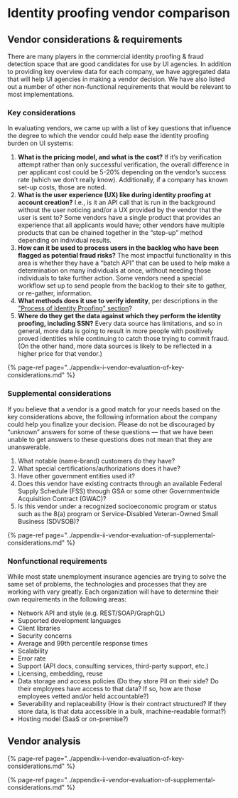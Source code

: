 # Identity proofing vendor comparison

## **Vendor considerations & requirements**

There are many players in the commercial identity proofing & fraud detection space that are good candidates for use by UI agencies. In addition to providing key overview data for each company, we have aggregated data that will help UI agencies in making a vendor decision. We have also listed out a number of other non-functional requirements that would be relevant to most implementations.

### Key considerations

In evaluating vendors, we came up with a list of key questions that influence the degree to which the vendor could help ease the identity proofing burden on UI systems:

1. **What is the pricing model, and what is the cost?** If it’s by verification attempt rather than only successful verification, the overall difference in per applicant cost could be 5-20% depending on the vendor’s success rate \(which we don’t really know\). Additionally, if a company has known set-up costs, those are noted.
2. **What is the user experience \(UX\) like during identity proofing at account creation?** I.e., is it an API call that is run in the background without the user noticing and/or a UX provided by the vendor that the user is sent to? Some vendors have a single product that provides an experience that all applicants would have; other vendors have multiple products that can be chained together in the “step-up” method depending on individual results. 
3. **How can it be used to process users in the backlog who have been flagged as potential fraud risks?** The most impactful functionality in this area is whether they have a “batch API” that can be used to help make a determination on many individuals at once, without needing those individuals to take further action. Some vendors need a special workflow set up to send people from the backlog to their site to gather, or re-gather, information.
4. **What methods does it use to verify identity**, per descriptions in the ["Process of Identity Proofing" section](https://usdr.gitbook.io/unemployment-insurance-moderinzation/identity-proofing-vendor-comparison/identity-proofing-vendor-comparison#process-of-identity-proofing)? 
5. **Where do they get the data against which they perform the identity proofing, including SSN?** Every data source has limitations, and so in general, more data is going to result in more people with positively proved identities while continuing to catch those trying to commit fraud. \(On the other hand, more data sources is likely to be reflected in a higher price for that vendor.\)

{% page-ref page="../appendix-i-vendor-evaluation-of-key-considerations.md" %}

### **Supplemental considerations**

If you believe that a vendor is a good match for your needs based on the key considerations above, the following information about the company could help you finalize your decision. Please do not be discouraged by “unknown” answers for some of these questions — that we have been unable to get answers to these questions does not mean that they are unanswerable.

1. What notable \(name-brand\) customers do they have?
2. What special certifications/authorizations does it have?
3. Have other government entities used it?
4. Does this vendor have existing contracts through an available Federal Supply Schedule \(FSS\) through GSA or some other Governmentwide Acquisition Contract \(GWAC\)?
5. Is this vendor under a recognized socioeconomic program or status such as the 8\(a\) program or Service-Disabled Veteran-Owned Small Business \(SDVSOB\)? 

{% page-ref page="../appendix-ii-vendor-evaluation-of-supplemental-considerations.md" %}

### Nonfunctional requirements

While most state unemployment insurance agencies are trying to solve the same set of problems, the technologies and processes that they are working with vary greatly. Each organization will have to determine their own requirements in the following areas:

* Network API and style \(e.g. REST/SOAP/GraphQL\)
* Supported development languages 
* Client libraries
* Security concerns
* Average and 99th percentile response times
* Scalability
* Error rate
* Support \(API docs, consulting services, third-party support, etc.\)
* Licensing, embedding, reuse
* Data storage and access policies \(Do they store PII on their side? Do their employees have access to that data? If so, how are those employees vetted and/or held accountable?\)
* Severability and replaceability \(How is their contract structured? If they store data, is that data accessible in a bulk, machine-readable format?\)
* Hosting model \(SaaS or on-premise?\)

## Vendor analysis



{% page-ref page="../appendix-i-vendor-evaluation-of-key-considerations.md" %}

{% page-ref page="../appendix-ii-vendor-evaluation-of-supplemental-considerations.md" %}

### 

